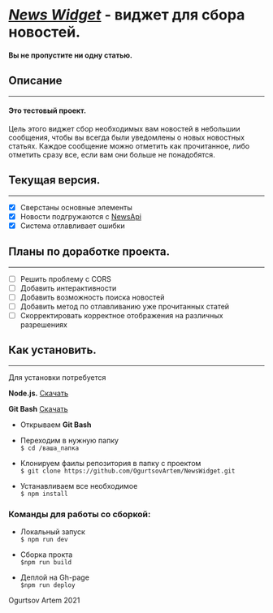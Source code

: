 ***[News Widget](https://ogurtsovartem.github.io/NewsWidget/)*** - виджет для сбора новостей.
========================================

#### Вы не пропустите ни одну статью.

## Описание 
-----------------------------------
#### Это тестовый проект. 
Цель этого виджет сбор необходимых вам новостей в небольшии сообщения, чтобы вы всегда были уведомлены о новых новостных статьях.
Каждое сообщение можно отметить как прочитанное, либо отметить сразу все, если вам они больше не понадобятся.


## Текущая версия.
-----------------------------------
- [x] Сверстаны основные элементы
- [x] Новости подгружаются с [NewsApi](https://newsapi.org/)
- [x] Система отлавливает ошибки

## Планы по доработке проекта.
-----------------------------------

- [ ] Решить проблему с CORS 
- [ ] Добавить интерактивности
- [ ] Добавить возможность поиска новостей
- [ ] Добавить метод по отлавливанию уже прочитанных статей
- [ ] Скорректировать корректное отображения на различных разрешениях

## Как установить.
-----------------------------------

Для установки потребуется 

**Node.js.** [Скачать](https://nodejs.org/en/download/)

**Git Bash** [Скачать](https://git-scm.com/downloads)

* Открываем **Git Bash**
* Переходим в нужную папку  
`$ cd /ваша_папка`

* Клонируем фаилы репозитория в папку с проектом  
 `$ git clone https://github.com/OgurtsovArtem/NewsWidget.git`

* Устанавливаем все необходимое  
`$ npm install` 

### Команды для работы со сборкой: 

* Локальный запуск  
`$ npm run dev`

* Сборка прокта   
`$npm run build`

* Деплой на Gh-page  
`$npm run deploy`


Ogurtsov Artem 2021
